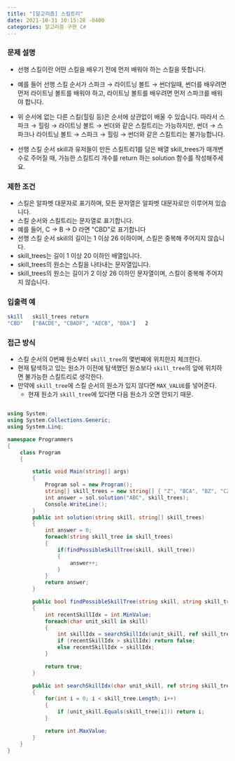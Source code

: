 ```yaml
---
title: "[알고리즘] 스킬트리"
date: 2021-10-31 10:15:28 -0400
categories: 알고리즘 구현 C#
---
```




### 문제 설명

- 선행 스킬이란 어떤 스킬을 배우기 전에 먼저 배워야 하는 스킬을 뜻합니다.
- 예를 들어 선행 스킬 순서가 스파크 → 라이트닝 볼트 → 썬더일때, 썬더를 배우려면 먼저 라이트닝 볼트를 배워야 하고, 라이트닝 볼트를 배우려면 먼저 스파크를 배워야 합니다.
- 위 순서에 없는 다른 스킬(힐링 등)은 순서에 상관없이 배울 수 있습니다. 따라서 스파크 → 힐링 → 라이트닝 볼트 → 썬더와 같은 스킬트리는 가능하지만, 썬더 → 스파크나 라이트닝 볼트 → 스파크 → 힐링 → 썬더와 같은 스킬트리는 불가능합니다.

- 선행 스킬 순서 skill과 유저들이 만든 스킬트리1를 담은 배열 skill_trees가 매개변수로 주어질 때, 가능한 스킬트리 개수를 return 하는 solution 함수를 작성해주세요.

### 제한 조건

- 스킬은 알파벳 대문자로 표기하며, 모든 문자열은 알파벳 대문자로만 이루어져 있습니다.
- 스킬 순서와 스킬트리는 문자열로 표기합니다.
- 예를 들어, C → B → D 라면 "CBD"로 표기합니다
- 선행 스킬 순서 skill의 길이는 1 이상 26 이하이며, 스킬은 중복해 주어지지 않습니다.
- skill_trees는 길이 1 이상 20 이하인 배열입니다.
- skill_trees의 원소는 스킬을 나타내는 문자열입니다.
- skill_trees의 원소는 길이가 2 이상 26 이하인 문자열이며, 스킬이 중복해 주어지지 않습니다.

### 입출력 예

```sh
skill	skill_trees	return
"CBD"	["BACDE", "CBADF", "AECB", "BDA"]	2
```

### 접근 방식

- 스킬 순서의 0번째 원소부터 `skill_tree`의 몇번째에 위치한지 체크한다.
- 현재 탐색하고 있는 원소가 이전에 탐색했던 원소보다 `skill_tree`의 앞에 위치하면 불가능한 스킬트리로 생각한다.
- 만약에 `skill_tree`에 스킬 순서의 원소가 있지 않다면 `MAX_VALUE`를 넣어준다.
  - 현재 원소가 `skill_tree`에 있다면 다음 원소가 오면 안되기 때문.

```csharp

using System;
using System.Collections.Generic;
using System.Linq;

namespace Programmers
{
    class Program
    {

        static void Main(string[] args)
        {
            Program sol = new Program();
            string[] skill_trees = new string[] { "Z", "BCA", "BZ", "CZD" };
            int answer = sol.solution("ABC", skill_trees);
            Console.WriteLine();
        }
        public int solution(string skill, string[] skill_trees)
        {
            int answer = 0;
            foreach(string skill_tree in skill_trees)
            {
                if(findPossibleSkillTree(skill, skill_tree))
                {
                    answer++;
                }
            }
            return answer;
        }

        public bool findPossibleSkillTree(string skill, string skill_tree)
        {
            int recentSkillIdx = int.MinValue;
            foreach(char unit_skill in skill)
            {
                int skillIdx = searchSkillIdx(unit_skill, ref skill_tree);
                if (recentSkillIdx > skillIdx) return false;
                else recentSkillIdx = skillIdx;
            }

            return true;
        }

        public int searchSkillIdx(char unit_skill, ref string skill_tree)
        {
            for(int i = 0; i < skill_tree.Length; i++)
            {
                if (unit_skill.Equals(skill_tree[i])) return i;
            }

            return int.MaxValue;
        }
    }
}

```